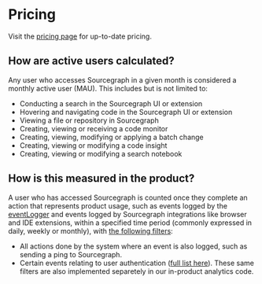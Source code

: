 # Pricing

Visit the [pricing page](https://about.sourcegraph.com/pricing) for up-to-date pricing. 

## How are active users calculated?

Any user who accesses Sourcegraph in a given month is considered a monthly active user (MAU). This includes but is not limited to:
- Conducting a search in the Sourcegraph UI or extension
- Hovering and navigating code in the Sourcegraph UI or extension
- Viewing a file or repository in Sourcegraph
- Creating, viewing or receiving a code monitor
- Creating, viewing, modifying or applying a batch change
- Creating, viewing or modifying a code insight
- Creating, viewing or modifying a search notebook

## How is this measured in the product?

A user who has accessed Sourcegraph is counted once they complete an action that represents product usage, such as events logged by the [eventLogger](https://sourcegraph.com/search?q=context:global+repo:sourcegraph/sourcegraph+eventLogger.log%28&patternType=lucky) and events logged by Sourcegraph integrations like browser and IDE extensions, within a specified time period (commonly expressed in daily, weekly or monthly), with [the following filters](https://sourcegraph.com/github.com/sourcegraph/sourcegraph/-/blob/internal/database/event_logs.go?L540):
- All actions done by the system where an event is also logged, such as sending a ping to Sourcegraph. 
- Certain events relating to user authentication ([full list here](https://sourcegraph.com/github.com/sourcegraph/sourcegraph/-/blob/internal/database/event_logs.go?L472)). These same filters are also implemented separetely in our in-product analytics code. 
